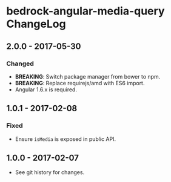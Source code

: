 # bedrock-angular-media-query ChangeLog

## 2.0.0 - 2017-05-30

### Changed
- **BREAKING**: Switch package manager from bower to npm.
- **BREAKING**: Replace requirejs/amd with ES6 import.
- Angular 1.6.x is required.

## 1.0.1 - 2017-02-08

### Fixed
- Ensure `isMedia` is exposed in public API.

## 1.0.0 - 2017-02-07

- See git history for changes.

